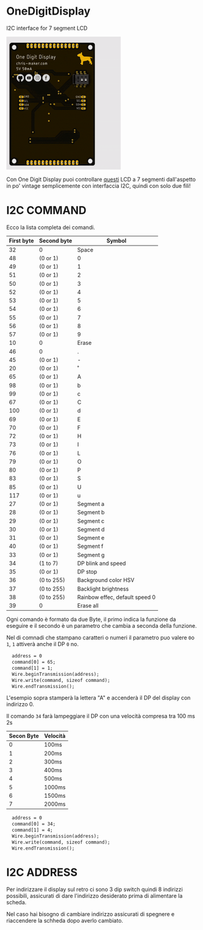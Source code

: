 # OneDigitDisplay
I2C interface for 7 segment LCD


![OneDigitDisplay Iannella Christian](https://github.com/ChristianIannella/OneDigitDisplay/blob/main/Media/OneDigitDisplay%203D.gif)


Con One Digit Display puoi controllare [questi](https://github.com/ChristianIannella/OneDigitDisplay/blob/main/Media/7%20segment%20lcd.png) LCD a 7 segmenti dall'aspetto in po' vintage semplicemente con interfaccia I2C, quindi con solo due fili!

# I2C COMMAND

Ecco la lista completa dei comandi.


| First byte | Second byte | Symbol|
|         ---|          ---|    ---|
|32          |   0         | Space |
|48          |(0 or 1)     |   0   |
|49          |(0 or 1)     |   1  |
|51          |(0 or 1)     |   2   | 
|50          |(0 or 1)     |   3|
|52          |(0 or 1)     |   4|
|53          |(0 or 1)     |   5|
|54          |(0 or 1)     |   6|
|55          |(0 or 1)     |   7|
|56          |(0 or 1)     |   8|
|57          |(0 or 1)     |   9|
|10          |   0         | Erase|
|46          |   0         |   .|
|45          |(0 or 1)     |    -|
|20          |(0 or 1)     |    ˚|
|65          |(0 or 1)     |   A|
|98          |(0 or 1)     |   b|
|99          |(0 or 1)     |   c|
|67          |(0 or 1)     |    C|
|100         |(0 or 1)     |    d|
|69          |(0 or 1)     |    E|
|70          |(0 or 1)     |     F|
|72          |(0 or 1)     |    H|
|73          |(0 or 1)     |    I|
|76          |(0 or 1)     |    L|
|79          |(0 or 1)     |    O|
|80          |(0 or 1)     |    P|
|83          |(0 or 1)     |    S|
|85          |(0 or 1)     |   U|
|117         |(0 or 1)     |   u|
|27          |(0 or 1)     |  Segment a|
|28          |(0 or 1)     |  Segment b|
|29          |(0 or 1)     |  Segment c|
|30          |(0 or 1)     |  Segment d|
|31          |(0 or 1)     |  Segment e|
|40          |(0 or 1)     |  Segment f|
|33          |(0 or 1)     |  Segment g|
|34          |(1 to 7)     |  DP blink and speed|
|35          |(0 or 1)     |  DP stop|
|36          |(0 to 255)   |  Background color HSV      |                  
|37          |(0 to 255)   |  Backlight brightness|
|38          |(0 to 255)   |  Rainbow effec, default speed 0|
|39          |   0         |  Erase all|

Ogni comando è formato da due Byte, il primo indica la funzione da eseguire e il secondo è un parametro che cambia a seconda della funzione.

Nel di comnadi che stampano caratteri o numeri il parametro puo valere `0`o `1`, `1` attiverà anche il DP `0` no.

```
  address = 0
  command[0] = 65;
  command[1] = 1;
  Wire.beginTransmission(address);
  Wire.write(command, sizeof command);
  Wire.endTransmission();
```

L'esempio sopra stamperà la lettera "A" e accenderà il DP del display con indirizzo 0.

Il comando `34` farà lampeggiare il DP con una velocità compresa tra 100 ms 2s

|Secon Byte|Velocità|
|---|---|
|0|100ms|
|1|200ms|
|2|300ms|
|3|400ms|
|4|500ms|
|5|1000ms|
|6|1500ms|
|7|2000ms|

```
  address = 0
  command[0] = 34;
  command[1] = 4;
  Wire.beginTransmission(address);
  Wire.write(command, sizeof command);
  Wire.endTransmission();
```



# I2C ADDRESS
Per indirizzare il display sul retro ci sono 3 dip switch quindi 8 indirizzi possibili, assicurati di dare l'indirizzo desiderato prima di alimentare la scheda.

Nel caso hai bisogno di cambiare indirizzo assicurati di spegnere e riaccendere la schheda dopo averlo cambiato.
